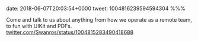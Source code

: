 date: 2018-06-07T20:03:54+0000
tweet: 1004816239594594304
%%%

Come and talk to us about anything from how we operate as a remote team, to fun with UIKit and PDFs. [twitter.com/Swanros/status/1004815283490418688](https://twitter.com/Swanros/status/1004815283490418688)
